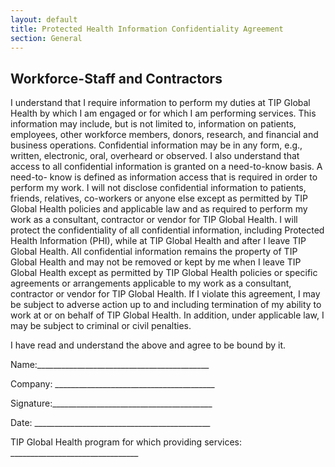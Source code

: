 ```yaml
---
layout: default
title: Protected Health Information Confidentiality Agreement
section: General
---
```


## Workforce-Staff and Contractors

I understand that I require information to perform my duties at TIP Global Health by which I am engaged
or for which I am performing services. This information may include, but is not limited to, information
on patients, employees, other workforce members, donors, research, and financial and business
operations. Confidential information may be in any form, e.g., written, electronic, oral, overheard or
observed. I also understand that access to all confidential information is granted on a need-to-know
basis. A need-to- know is defined as information access that is required in order to perform my work.
I will not disclose confidential information to patients, friends, relatives, co-workers or anyone else
except as permitted by TIP Global Health policies and applicable law and as required to perform my work
as a consultant, contractor or vendor for TIP Global Health.
I will protect the confidentiality of all confidential information, including Protected Health Information
(PHI), while at TIP Global Health and after I leave TIP Global Health. All confidential information remains
the property of TIP Global Health and may not be removed or kept by me when I leave TIP Global Health
except as permitted by TIP Global Health policies or specific agreements or arrangements applicable to
my work as a consultant, contractor or vendor for TIP Global Health.
If I violate this agreement, I may be subject to adverse action up to and including termination of my
ability to work at or on behalf of TIP Global Health. In addition, under applicable law, I may be subject to
criminal or civil penalties.

I have read and understand the above and agree to be bound by it.


Name:___________________________________________

Company: ________________________________________

Signature:________________________________________

Date: ____________________________________________

TIP Global Health program for which providing services: ________________________________
